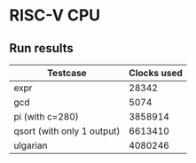 # RISC-V CPU

## Run results

| Testcase                   | Clocks used |
| -------------------------- | ----------- |
| expr                       | 28342       |
| gcd                        | 5074        |
| pi (with c=280)            | 3858914     |
| qsort (with only 1 output) | 6613410     |
| ulgarian                   | 4080246     |

